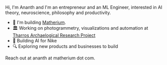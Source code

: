 Hi, I'm Ananth and I'm an entrepreneur and an ML Engineer, interested in AI theory, neuroscience, philosophy and productivity.

- 🔨 I'm building [Matherium](https://matherium.org).
- 🏛 Working on photogrammetry, visualizations and automation at [Tharros Archaelogical Research Project](https://air.ht.lu.se/s/tharros/page/home)
- 👟 Building AI for Nike
- 🔍 Exploring new products and businesses to build

Reach out at ananth at matherium dot com.

<!--
**infinityp913/infinityp913** is a ✨ _special_ ✨ repository because its `README.md` (this file) appears on your GitHub profile.

Here are some ideas to get you started:

- 🔭 I’m currently working on ...
- 🌱 I’m currently learning ...
- 👯 I’m looking to collaborate on ...
- 🤔 I’m looking for help with ...
- 💬 Ask me about ...
- 📫 How to reach me: ...
- 😄 Pronouns: ...
- ⚡ Fun fact: ...
-->
